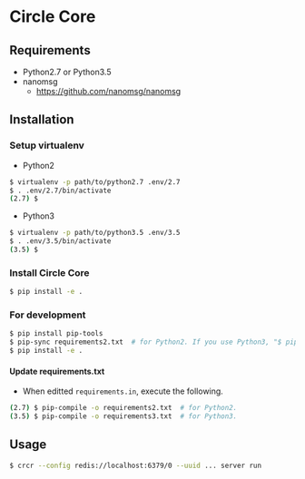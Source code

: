 # Circle Core
## Requirements
- Python2.7 or Python3.5
- nanomsg
    - https://github.com/nanomsg/nanomsg

## Installation
### Setup virtualenv
- Python2
```bash
$ virtualenv -p path/to/python2.7 .env/2.7
$ . .env/2.7/bin/activate
(2.7) $
```

- Python3
```bash
$ virtualenv -p path/to/python3.5 .env/3.5
$ . .env/3.5/bin/activate
(3.5) $
```

### Install Circle Core
```bash
$ pip install -e .
```

### For development
```bash
$ pip install pip-tools
$ pip-sync requirements2.txt  # for Python2. If you use Python3, "$ pip-sync requirements3.txt"
$ pip install -e .
```

#### Update requirements.txt
- When editted `requirements.in`, execute the following.
```bash
(2.7) $ pip-compile -o requirements2.txt  # for Python2.
(3.5) $ pip-compile -o requirements3.txt  # for Python3.
```

## Usage
```bash
$ crcr --config redis://localhost:6379/0 --uuid ... server run
```
